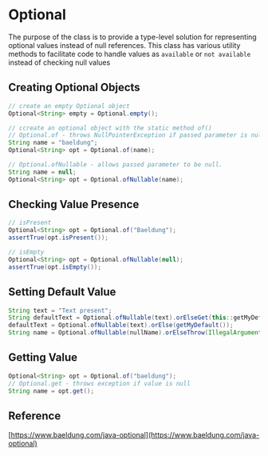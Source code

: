 # Optional

The purpose of the class is to provide a type-level solution for representing optional values instead of null references. This class has various utility methods to facilitate code to handle values as `available` or `not available` instead of checking null values


## Creating Optional Objects

```java
// create an empty Optional object
Optional<String> empty = Optional.empty();

// ccreate an optional object with the static method of()
// Optional.of - throws NullPointerException if passed parameter is null
String name = "baeldung";
Optional<String> opt = Optional.of(name);

// Optional.ofNullable - allows passed parameter to be null.
String name = null;
Optional<String> opt = Optional.ofNullable(name);
```


## Checking Value Presence

```java
// isPresent
Optional<String> opt = Optional.of("Baeldung");
assertTrue(opt.isPresent());

// isEmpty
Optional<String> opt = Optional.ofNullable(null);
assertTrue(opt.isEmpty());
```


## Setting Default Value

```java
String text = "Text present";
String defaultText = Optional.ofNullable(text).orElseGet(this::getMyDefault);
defaultText = Optional.ofNullable(text).orElse(getMyDefault());
String name = Optional.ofNullable(nullName).orElseThrow(IllegalArgumentException::new);
```


## Getting Value
```java
Optional<String> opt = Optional.of("baeldung");
// Optional.get - throws exception if value is null
String name = opt.get();
```


## Reference

[https://www.baeldung.com/java-optional](https://www.baeldung.com/java-optional)